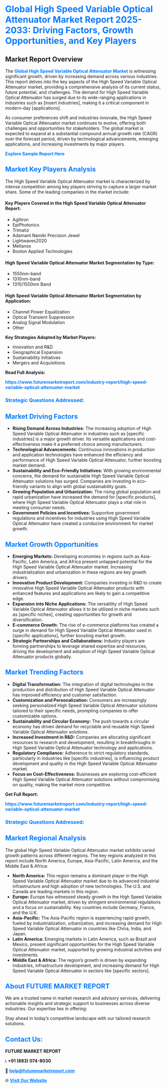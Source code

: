 <h1 style="color: #007BFF;">Global High Speed Variable Optical Attenuator Market Report 2025-2033: Driving Factors, Growth Opportunities, and Key Players</h1>

<section id="overview">
<h2>Market Report Overview</h2>
<p>The <a href="https://www.futuremarketreport.com/industry-report/high-speed-variable-optical-attenuator-market" style="color: #007BFF; text-decoration: none;"><strong>Global High Speed Variable Optical Attenuator Market</strong></a> is witnessing significant growth, driven by increasing demand across various industries. This report delves into the key aspects of the High Speed Variable Optical Attenuator market, providing a comprehensive analysis of its current status, future potential, and challenges. The demand for High Speed Variable Optical Attenuator has surged due to its wide-ranging applications in industries such as [insert industries], making it a critical component in modern-day [applications].</p>
<p>As consumer preferences shift and industries innovate, the High Speed Variable Optical Attenuator market continues to evolve, offering both challenges and opportunities for stakeholders. The global market is expected to expand at a substantial compound annual growth rate (CAGR) over the forecast period, driven by technological advancements, emerging applications, and increasing investments by major players.</p>
</section>

<section id="overview">
<p><a href="https://www.futuremarketreport.com/request-sample/reportId=75470" style="color: #007BFF; text-decoration: none;"><strong>Explore Sample Report Here</strong></a></p>
</section>

<section id="key-players">
<h2 style="color: #007BFF;">Market Key Players Analysis</h2>
<p>The High Speed Variable Optical Attenuator market is characterized by intense competition among key players striving to capture a larger market share. Some of the leading companies in the market include:</p>
<h4>Key Players Covered in the High Speed Variable Optical Attenuator Report:</h4>
<ul><li>Agiltron</li><li>EpiPhotonics</li><li>Trimatiz</li><li>Adamant Namiki Precision Jewel</li><li>Lightwaves2020</li><li>Mellanox</li><li>Boston Applied Technologies</li></ul>
<h4>High Speed Variable Optical Attenuator Market Segmentation by Type:</h4>
<ul><li>1550nm-band</li><li>1310nm-band</li><li>1310/1550nm Band</li></ul>

<h4>High Speed Variable Optical Attenuator Market Segmentation by Application:</h4>
<ul><li>Channel Power Equalization</li><li>Optical Transient Suppression</li><li>Analog Signal Modulation</li><li>Other</li></ul>
<p><strong>Key Strategies Adopted by Market Players:</strong></p>
<ul>
<li>Innovation and R&D</li>
<li>Geographical Expansion</li>
<li>Sustainability Initiatives</li>
<li>Mergers and Acquisitions</li>
</ul>
</section>

<section>
<p><strong>Read Full Analysis: </strong></p><a href="https://www.futuremarketreport.com/industry-report/high-speed-variable-optical-attenuator-market" style="color: #007BFF; text-decoration: none;"><strong>https://www.futuremarketreport.com/industry-report/high-speed-variable-optical-attenuator-market</strong></a>
<h3 style="color: #007BFF;">Strategic Questions Addressed:</h3>
</section>

<section id="driving-factors">
<h2 style="color: #007BFF;">Market Driving Factors</h2>
<ul>
<li><strong>Rising Demand Across Industries:</strong> The increasing adoption of High Speed Variable Optical Attenuator in industries such as [specific industries] is a major growth driver. Its versatile applications and cost-effectiveness make it a preferred choice among manufacturers.</li>
<li><strong>Technological Advancements:</strong> Continuous innovations in production and application technologies have enhanced the efficiency and performance of High Speed Variable Optical Attenuator, further boosting market demand.</li>
<li><strong>Sustainability and Eco-Friendly Initiatives:</strong> With growing environmental concerns, the demand for sustainable High Speed Variable Optical Attenuator solutions has surged. Companies are investing in eco-friendly variants to align with global sustainability goals.</li>
<li><strong>Growing Population and Urbanization:</strong> The rising global population and rapid urbanization have increased the demand for [specific products], where High Speed Variable Optical Attenuator plays a vital role in meeting consumer needs.</li>
<li><strong>Government Policies and Incentives:</strong> Supportive government regulations and incentives for industries using High Speed Variable Optical Attenuator have created a conducive environment for market growth.</li>
</ul>
</section>

<section id="growth-opportunities">
<h2 style="color: #007BFF;">Market Growth Opportunities</h2>
<ul>
<li><strong>Emerging Markets:</strong> Developing economies in regions such as Asia-Pacific, Latin America, and Africa present untapped potential for the High Speed Variable Optical Attenuator market. Increasing industrialization and urbanization in these regions are key growth drivers.</li>
<li><strong>Innovative Product Development:</strong> Companies investing in R&D to create innovative High Speed Variable Optical Attenuator products with enhanced features and applications are likely to gain a competitive edge.</li>
<li><strong>Expansion into Niche Applications:</strong> The versatility of High Speed Variable Optical Attenuator allows it to be utilized in niche markets such as [specific niches], creating opportunities for growth and diversification.</li>
<li><strong>E-commerce Growth:</strong> The rise of e-commerce platforms has created a surge in demand for High Speed Variable Optical Attenuator used in [specific applications], further boosting market growth.</li>
<li><strong>Strategic Partnerships and Collaborations:</strong> Industry players are forming partnerships to leverage shared expertise and resources, driving the development and adoption of High Speed Variable Optical Attenuator products globally.</li>
</ul>
</section>

<section id="trending-factors">
<h2 style="color: #007BFF;">Market Trending Factors</h2>
<ul>
<li><strong>Digital Transformation:</strong> The integration of digital technologies in the production and distribution of High Speed Variable Optical Attenuator has improved efficiency and customer satisfaction.</li>
<li><strong>Customization and Personalization:</strong> Consumers are increasingly seeking personalized High Speed Variable Optical Attenuator solutions tailored to their specific needs, prompting companies to offer customizable options.</li>
<li><strong>Sustainability and Circular Economy:</strong> The push towards a circular economy has driven demand for recyclable and reusable High Speed Variable Optical Attenuator solutions.</li>
<li><strong>Increased Investment in R&D:</strong> Companies are allocating significant resources to research and development, resulting in breakthroughs in High Speed Variable Optical Attenuator technology and applications.</li>
<li><strong>Regulatory Compliance:</strong> Adherence to strict regulatory standards, particularly in industries like [specific industries], is influencing product development and quality in the High Speed Variable Optical Attenuator market.</li>
<li><strong>Focus on Cost-Effectiveness:</strong> Businesses are exploring cost-efficient High Speed Variable Optical Attenuator solutions without compromising on quality, making the market more competitive.</li>
</ul>
</section>

<section>
<p><strong>Get Full Report: </strong></p><a href="https://www.futuremarketreport.com/industry-report/high-speed-variable-optical-attenuator-market" style="color: #007BFF; text-decoration: none;"><strong>https://www.futuremarketreport.com/industry-report/high-speed-variable-optical-attenuator-market</strong></a>
<h3 style="color: #007BFF;">Strategic Questions Addressed:</h3>
</section>


<section id="regional-analysis">
<h2 style="color: #007BFF;">Market Regional Analysis</h2>
<p>The global High Speed Variable Optical Attenuator market exhibits varied growth patterns across different regions. The key regions analyzed in this report include North America, Europe, Asia-Pacific, Latin America, and the Middle East & Africa:</p>
<ul>
<li><strong>North America:</strong> This region remains a dominant player in the High Speed Variable Optical Attenuator market due to its advanced industrial infrastructure and high adoption of new technologies. The U.S. and Canada are leading markets in this region.</li>
<li><strong>Europe:</strong> Europe has witnessed steady growth in the High Speed Variable Optical Attenuator market, driven by stringent environmental regulations and a focus on sustainability. Key countries include Germany, France, and the U.K.</li>
<li><strong>Asia-Pacific:</strong> The Asia-Pacific region is experiencing rapid growth, fueled by industrialization, urbanization, and increasing demand for High Speed Variable Optical Attenuator in countries like China, India, and Japan.</li>
<li><strong>Latin America:</strong> Emerging markets in Latin America, such as Brazil and Mexico, present significant opportunities for the High Speed Variable Optical Attenuator market, supported by growing industrial activities and investments.</li>
<li><strong>Middle East & Africa:</strong> The region’s growth is driven by expanding industries, infrastructure development, and increasing demand for High Speed Variable Optical Attenuator in sectors like [specific sectors].</li>
</ul>
</section>

<footer>
<h2 style="color: #007BFF;">About FUTURE MARKET REPORT</h2>
<p>We are a trusted name in market research and advisory services, delivering actionable insights and strategic support to businesses across diverse industries. Our expertise lies in offering:</p>

<p>Stay ahead in today’s competitive landscape with our tailored research solutions.</p>

<h2 style="color: #007BFF;">Contact Us:</h2>
<p><strong>FUTURE MARKET REPORT</strong></p>
<p>📞 <strong>+91 (883) 074-8030</strong></p>
<p>📧 <strong><a href="mailto:help@futuremarketreport.com" style="color: #007BFF;">help@futuremarketreport.com</a></strong></p>
<p>🌐 <strong><a href="https://www.futuremarketreport.com/" style="color: #007BFF;">Visit Our Website</a></strong></p>
</footer>